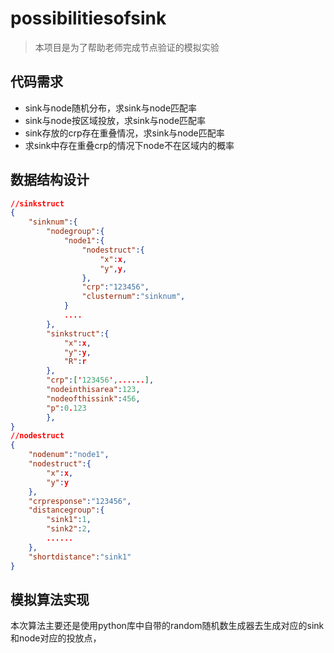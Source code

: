 # possibilitiesofsink

>  本项目是为了帮助老师完成节点验证的模拟实验

## 代码需求

* sink与node随机分布，求sink与node匹配率
* sink与node按区域投放，求sink与node匹配率
* sink存放的crp存在重叠情况，求sink与node匹配率
* 求sink中存在重叠crp的情况下node不在区域内的概率

## 数据结构设计

```json
//sinkstruct
{
    "sinknum":{
        "nodegroup":{
            "node1":{
                "nodestruct":{
                    "x":x,
                    "y",y,
                },
                "crp":"123456",
                "clusternum":"sinknum",
            }
            ....
        },
        "sinkstruct":{
            "x":x,
            "y":y,
            "R":r
        },
        "crp":['123456',......],
 		"nodeinthisarea":123,
        "nodeofthissink":456,
        "p":0.123
     	},
}
//nodestruct
{
    "nodenum":"node1",
    "nodestruct":{
        "x":x,
        "y":y
    },
    "crpresponse":"123456",
    "distancegroup":{
        "sink1":1,
        "sink2":2,
        ......
    },
    "shortdistance":"sink1"
}
```

## 模拟算法实现

​	本次算法主要还是使用python库中自带的random随机数生成器去生成对应的sink和node对应的投放点，